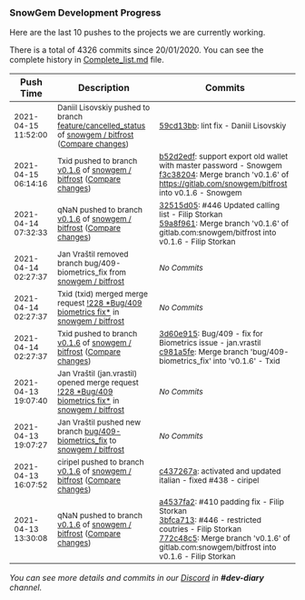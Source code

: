 
### SnowGem Development Progress

Here are the last 10 pushes to the projects we are currently working.

There is a total of 4326 commits since 20/01/2020. You can see the complete history in
 [Complete_list.md](Complete_list.md) file.

| Push Time | Description | Commits |
| --- | --- | --- |
| <sub>2021-04-15 11:52:00</sub> | <sub>Daniil Lisovskiy pushed to branch [feature/cancelled\_status](https://gitlab.com/snowgem/bitfrost/commits/feature/cancelled_status) of [snowgem / bitfrost](https://gitlab.com/snowgem/bitfrost) ([Compare changes](https://gitlab.com/snowgem/bitfrost/compare/92f8dc3732b21b5686a8b3b6c05f61c7925d9bf8...59cd13bbcd993cae6a26103908a8e81a1f17cf20))</sub> | <sub>[59cd13bb](https://gitlab.com/snowgem/bitfrost/-/commit/59cd13bbcd993cae6a26103908a8e81a1f17cf20): lint fix - Daniil Lisovskiy</sub> |
| <sub>2021-04-15 06:14:16</sub> | <sub>Txid pushed to branch [v0\.1\.6](https://gitlab.com/snowgem/bitfrost/commits/v0.1.6) of [snowgem / bitfrost](https://gitlab.com/snowgem/bitfrost) ([Compare changes](https://gitlab.com/snowgem/bitfrost/compare/59a8f96195e724e2864c031957eeca81500caf82...f3c38204c5433a3ab2d68cb6607ca75d68c988ed))</sub> | <sub>[b52d2edf](https://gitlab.com/snowgem/bitfrost/-/commit/b52d2edf7e07fd3cd534234762d6a27848704b6b): support export old wallet with master password - Snowgem<br>[f3c38204](https://gitlab.com/snowgem/bitfrost/-/commit/f3c38204c5433a3ab2d68cb6607ca75d68c988ed): Merge branch 'v0.1.6' of https://gitlab.com/snowgem/bitfrost into v0.1.6 - Snowgem</sub> |
| <sub>2021-04-14 07:32:33</sub> | <sub>qNaN pushed to branch [v0\.1\.6](https://gitlab.com/snowgem/bitfrost/commits/v0.1.6) of [snowgem / bitfrost](https://gitlab.com/snowgem/bitfrost) ([Compare changes](https://gitlab.com/snowgem/bitfrost/compare/c981a5fe91a6df9e8cfc56d288b687d815f9c27c...59a8f96195e724e2864c031957eeca81500caf82))</sub> | <sub>[32515d05](https://gitlab.com/snowgem/bitfrost/-/commit/32515d05be53bb08b768ac87d998e4d9a5bdf0e2): #446 Updated calling list - Filip Storkan<br>[59a8f961](https://gitlab.com/snowgem/bitfrost/-/commit/59a8f96195e724e2864c031957eeca81500caf82): Merge branch 'v0.1.6' of gitlab.com:snowgem/bitfrost into v0.1.6 - Filip Storkan</sub> |
| <sub>2021-04-14 02:27:37</sub> | <sub>Jan Vraštil removed branch bug/409-biometrics_fix from [snowgem / bitfrost](https://gitlab.com/snowgem/bitfrost)</sub> | <sub>_No Commits_</sub> |
| <sub>2021-04-14 02:27:37</sub> | <sub>Txid (txid) merged merge request [\!228 \*Bug/409 biometrics fix\*](https://gitlab.com/snowgem/bitfrost/-/merge_requests/228) in [snowgem / bitfrost](https://gitlab.com/snowgem/bitfrost)</sub> | <sub>_No Commits_</sub> |
| <sub>2021-04-14 02:27:37</sub> | <sub>Txid pushed to branch [v0\.1\.6](https://gitlab.com/snowgem/bitfrost/commits/v0.1.6) of [snowgem / bitfrost](https://gitlab.com/snowgem/bitfrost) ([Compare changes](https://gitlab.com/snowgem/bitfrost/compare/c437267a6b6eb2d8253418e7aad1d6e6c45ef92d...c981a5fe91a6df9e8cfc56d288b687d815f9c27c))</sub> | <sub>[3d60e915](https://gitlab.com/snowgem/bitfrost/-/commit/3d60e9154466309fb7938fe8c9f02f1b23b31d93): Bug/409 - fix for Biometrics issue - jan.vrastil<br>[c981a5fe](https://gitlab.com/snowgem/bitfrost/-/commit/c981a5fe91a6df9e8cfc56d288b687d815f9c27c): Merge branch 'bug/409-biometrics_fix' into 'v0.1.6' - Txid</sub> |
| <sub>2021-04-13 19:07:40</sub> | <sub>Jan Vraštil (jan.vrastil) opened merge request [\!228 \*Bug/409 biometrics fix\*](https://gitlab.com/snowgem/bitfrost/-/merge_requests/228) in [snowgem / bitfrost](https://gitlab.com/snowgem/bitfrost)</sub> | <sub>_No Commits_</sub> |
| <sub>2021-04-13 19:07:27</sub> | <sub>Jan Vraštil pushed new branch [bug/409\-biometrics\_fix](https://gitlab.com/snowgem/bitfrost/commits/bug/409-biometrics_fix) to [snowgem / bitfrost](https://gitlab.com/snowgem/bitfrost)</sub> | <sub>_No Commits_</sub> |
| <sub>2021-04-13 16:07:52</sub> | <sub>ciripel pushed to branch [v0\.1\.6](https://gitlab.com/snowgem/bitfrost/commits/v0.1.6) of [snowgem / bitfrost](https://gitlab.com/snowgem/bitfrost) ([Compare changes](https://gitlab.com/snowgem/bitfrost/compare/772c48c503c0ebc241c51c33ae231c3b5ea3f770...c437267a6b6eb2d8253418e7aad1d6e6c45ef92d))</sub> | <sub>[c437267a](https://gitlab.com/snowgem/bitfrost/-/commit/c437267a6b6eb2d8253418e7aad1d6e6c45ef92d): activated and updated italian - fixed #438 - ciripel</sub> |
| <sub>2021-04-13 13:30:08</sub> | <sub>qNaN pushed to branch [v0\.1\.6](https://gitlab.com/snowgem/bitfrost/commits/v0.1.6) of [snowgem / bitfrost](https://gitlab.com/snowgem/bitfrost) ([Compare changes](https://gitlab.com/snowgem/bitfrost/compare/8b00ff4b345f3683151de70b5138c7cef701c2da...772c48c503c0ebc241c51c33ae231c3b5ea3f770))</sub> | <sub>[a4537fa2](https://gitlab.com/snowgem/bitfrost/-/commit/a4537fa286eebfa0599d2658f28fdc83a9afde14): #410 padding fix - Filip Storkan<br>[3bfca713](https://gitlab.com/snowgem/bitfrost/-/commit/3bfca7136b59a1188c9724bda9c349bddce29e41): #446 - restricted coutries - Filip Storkan<br>[772c48c5](https://gitlab.com/snowgem/bitfrost/-/commit/772c48c503c0ebc241c51c33ae231c3b5ea3f770): Merge branch 'v0.1.6' of gitlab.com:snowgem/bitfrost into v0.1.6 - Filip Storkan</sub> |

_You can see more details and commits in our [Discord](https://discord.gg/zumGnbg) in **#dev-diary** channel._
